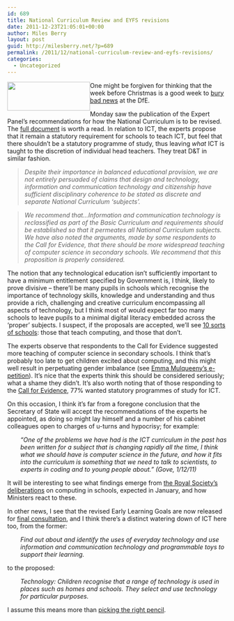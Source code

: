 ```yaml
---
id: 689
title: National Curriculum Review and EYFS revisions
date: 2011-12-23T21:05:01+00:00
author: Miles Berry
layout: post
guid: http://milesberry.net/?p=689
permalink: /2011/12/national-curriculum-review-and-eyfs-revisions/
categories:
  - Uncategorized
---
```

<img style="width: 190px; height: 66px; float: left;" src="http://blogfolio.org.uk/sites/default/files/3/images/Screen Shot 2011-12-23 at 17_40_35.png" alt="" />One might be forgiven for thinking that the week before Christmas is a good week to [bury bad news](http://en.wikipedia.org/wiki/Jo_Moore) at the DfE.

Monday saw the publication of the Expert Panel&#8217;s recommendations for how the National Curriculum is to be revised. The [full document](https://www.education.gov.uk/publications/standard/publicationDetail/Page1/DFE-00135-2011) is worth a read. In relation to ICT, the experts propose that it remain a statutory requirement for schools to teach ICT, but feel that there shouldn&#8217;t be a statutory programme of study, thus leaving _what_ ICT is taught to the discretion of individual head teachers. They treat D&T in similar fashion.<!--more-->

> _Despite their importance in balanced educational provision, we are not entirely persuaded of claims that design and technology, information and communication technology and citizenship have sufficient disciplinary coherence to be stated as discrete and separate National Curriculum ‘subjects’._

> _We recommend that…Information and communication technology is reclassified as part of the Basic Curriculum and requirements should be established so that it permeates all National Curriculum subjects. We have also noted the arguments, made by some respondents to the Call for Evidence, that there should be more widespread teaching of computer science in secondary schools. We recommend that this proposition is properly considered._

<!--break-->

The notion that any technological education isn’t sufficiently important to have a minimum entitlement specified by Government is, I think, likely to prove divisive – there’ll be many pupils in schools which recognise the importance of technology skills, knowledge and understanding and thus provide a rich, challenging and creative curriculum encompassing all aspects of technology, but I think most of would expect far too many schools to leave pupils to a minimal digital literacy embedded across the ‘proper’ subjects. I suspect, if the proposals are accepted, we&#8217;ll see [10 sorts of schools](http://en.wikipedia.org/wiki/Mathematical_joke#Jokes_with_numeral_bases): those that teach computing, and those that don’t.

<div class="comment_text">
  <p>
    The experts observe that respondents to the Call for Evidence suggested more teaching of computer science in secondary schools. I think that&#8217;s probably too late to get children excited about computing, and this might well result in perpetuating gender imbalance (see <a href="http://epetitions.direct.gov.uk/petitions/15081">Emma Mulqueeny&#8217;s e-petition</a>). It’s nice that the experts think this should be considered seriously; what a shame they didn’t. It&#8217;s also worth noting that of those responding to the <a href="https://www.education.gov.uk/publications/standard/publicationDetail/Page1/DFE-00136-2011">Call for Evidence</a>, 77% wanted statutory programmes of study for ICT.
  </p>
  
  <p>
    On this occasion, I think it&#8217;s far from a foregone conclusion that the Secretary of State will accept the recommendations of the experts he appointed, as doing so might lay himself and a number of his cabinet colleagues open to charges of u-turns and hypocrisy; for example:
  </p>
  
  <p class="rteindent1" style="padding-left: 30px;">
    <em>“One of the problems we have had is the ICT curriculum in the past has been written for a subject that is changing rapidly all the time, I think what we should have is computer science in the future, and how it fits into the curriculum is something that we need to talk to scientists, to experts in coding and to young people about.” (Gove, 1/12/11)</em>
  </p>
  
  <p>
    It will be interesting to see what findings emerge from <a href="http://royalsociety.org/education/policy/computing-in-schools/">the Royal Society&#8217;s deliberations</a> on computing in schools, expected in January, and how Ministers react to these.
  </p>
  
  <p>
    In other news, I see that the revised Early Learning Goals are now released for <a href="http://www.education.gov.uk/consultations/index.cfm?action=consultationDetails&consultationId=1794&external=no&menu=1">final consultation</a>, and I think there&#8217;s a distinct watering down of ICT here too, from the former:
  </p>
  
  <p class="rteindent1" style="padding-left: 30px;">
    <em>Find out about and identify the uses of everyday technology and use information and communication technology and programmable toys to support their learning.</em>
  </p>
  
  <p>
    to the proposed:
  </p>
  
  <p class="rteindent1" style="padding-left: 30px;">
    <em>Technology: Children recognise that a range of technology is used in places such as homes and schools. They select and use technology for particular purposes.</em>
  </p>
  
  <p>
    I assume this means more than <a href="http://steve-wheeler.blogspot.com/2011/12/head-teacher-writes.html">picking the right pencil</a>.</div>
